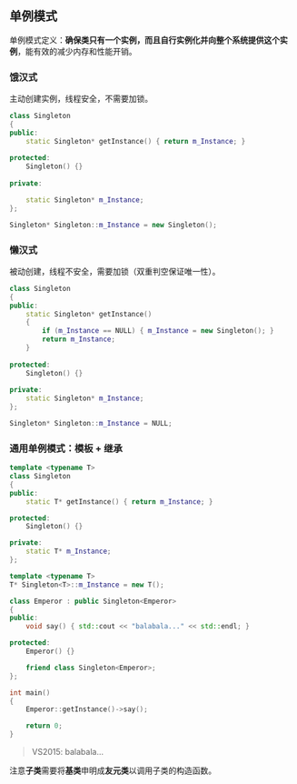 ## 单例模式
单例模式定义：**确保类只有一个实例，而且自行实例化并向整个系统提供这个实例**，能有效的减少内存和性能开销。
### 饿汉式
主动创建实例，线程安全，不需要加锁。
```C++
class Singleton
{
public:
	static Singleton* getInstance() { return m_Instance; }
	
protected:
	Singleton() {}
	
private:

	static Singleton* m_Instance;
};

Singleton* Singleton::m_Instance = new Singleton();
```
### 懒汉式
被动创建，线程不安全，需要加锁（双重判空保证唯一性）。
```C++
class Singleton
{
public:
	static Singleton* getInstance() 
	{ 
		if (m_Instance == NULL) { m_Instance = new Singleton(); }
		return m_Instance; 
	}
	
protected:
	Singleton() {}
	
private:
	static Singleton* m_Instance;
};

Singleton* Singleton::m_Instance = NULL;
```
### 通用单例模式：模板 + 继承
```C++
template <typename T>
class Singleton
{
public:
	static T* getInstance() { return m_Instance; }

protected:
	Singleton() {}

private:
	static T* m_Instance;
};

template <typename T>
T* Singleton<T>::m_Instance = new T();
```
```C++
class Emperor : public Singleton<Emperor>
{
public:
	void say() { std::cout << "balabala..." << std::endl; }

protected:
	Emperor() {}

	friend class Singleton<Emperor>;
};

int main()
{
	Emperor::getInstance()->say();

	return 0;
}
```
> VS2015: balabala...

注意**子类**需要将**基类**申明成**友元类**以调用子类的构造函数。

